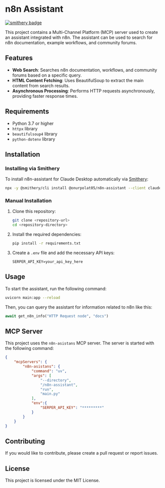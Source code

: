 # n8n Assistant
[![smithery badge](https://smithery.ai/badge/@onurpolat05/n8n-assistant)](https://smithery.ai/server/@onurpolat05/n8n-assistant)

This project contains a Multi-Channel Platform (MCP) server used to create an assistant integrated with n8n. The assistant can be used to search for n8n documentation, example workflows, and community forums.

## Features

- **Web Search**: Searches n8n documentation, workflows, and community forums based on a specific query.
- **HTML Content Fetching**: Uses BeautifulSoup to extract the main content from search results.
- **Asynchronous Processing**: Performs HTTP requests asynchronously, providing faster response times.

## Requirements

- Python 3.7 or higher
- `httpx` library
- `beautifulsoup4` library
- `python-dotenv` library

## Installation

### Installing via Smithery

To install n8n-assistant for Claude Desktop automatically via [Smithery](https://smithery.ai/server/@onurpolat05/n8n-assistant):

```bash
npx -y @smithery/cli install @onurpolat05/n8n-assistant --client claude
```

### Manual Installation
1. Clone this repository:
   ```bash
   git clone <repository-url>
   cd <repository-directory>
   ```

2. Install the required dependencies:
   ```bash
   pip install -r requirements.txt
   ```

3. Create a `.env` file and add the necessary API keys:
   ```plaintext
   SERPER_API_KEY=your_api_key_here
   ```

## Usage

To start the assistant, run the following command:
```bash
uvicorn main:app --reload
```

Then, you can query the assistant for information related to n8n like this:
```python
await get_n8n_info("HTTP Request node", "docs")
```

## MCP Server

This project uses the `n8n-asistans` MCP server. The server is started with the following command:
```json
{
    "mcpServers": {
        "n8n-asistans": {
            "command": "uv",
            "args": [
                "--directory",
                "/n8n-assistant",
                "run",
                "main.py"
            ],
            "env":{
                "SERPER_API_KEY": "*********"
            }
        }
    }
}
```

## Contributing

If you would like to contribute, please create a pull request or report issues.

## License

This project is licensed under the MIT License.
